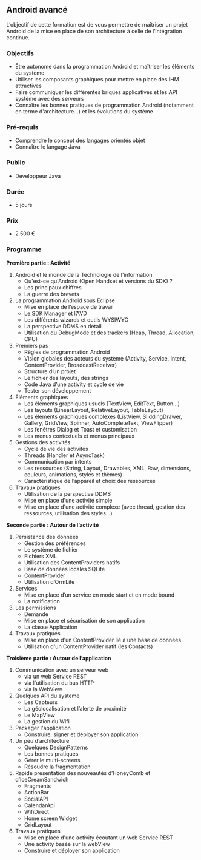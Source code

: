 ## Android avancé
L’objectif de cette formation est de vous permettre de maîtriser un projet Android de la mise en place de son architecture à celle de l’intégration continue.

### Objectifs
   * Être autonome dans la programmation Android et maîtriser les éléments du système
   * Utiliser les composants graphiques pour mettre en place des IHM attractives
   * Faire communiquer les différentes briques applicatives et les API système avec des serveurs
   * Connaître les bonnes pratiques de programmation Android (notamment en terme d'architecture…) et les évolutions du système

### Pré-requis
   * Comprendre le concept des langages orientés objet
   * Connaître le langage Java

### Public
  * Développeur Java

### Durée
* 5 jours

### Prix
* 2 500 €

### Programme
**Première partie : Activité**
1. Android et le monde de la Technologie de l'information
      * Qu'est-ce qu'Android (Open Handset et versions du SDK) ?
      * Les principaux chiffres
      * La guerre des brevets
2. La programmation Android sous Eclipse
      * Mise en place de l’espace de travail
      * Le SDK Manager et l’AVD
      * Les différents wizards et outils WYSIWYG
      * La perspective DDMS en détail
      * Utilisation du DebugMode et des trackers (Heap, Thread, Allocation, CPU)
3. Premiers pas
      * Règles de programmation Android
      * Vision globales des acteurs du système (Activity, Service, Intent, ContentProvider, BroadcastReceiver)
      * Structure d’un projet
      * Le fichier des layouts, des strings
      * Code Java d’une activity et cycle de vie
      * Tester son développement
4. Éléments graphiques
      * Les éléments graphiques usuels (TextView, EditText, Button…)
      * Les layouts (LinearLayout, RelativeLayout, TableLayout)
      * Les éléments graphiques complexes (ListView, SliddingDrawer, Gallery, GridView, Spinner, AutoCompleteText, ViewFlipper)
      * Les fenêtres Dialog et Toast et customisation
      * Les menus contextuels et menus principaux
5. Gestions des activités
      * Cycle de vie des activités
      * Threads (Handler et AsyncTask)
      * Communication par intents
      * Les ressources (String, Layout, Drawables, XML, Raw, dimensions, couleurs, animations, styles et thèmes)
      * Caractéristique de l’appareil et choix des ressources
6. Travaux pratiques
      * Utilisation de la perspective DDMS
      * Mise en place d'une activité simple
      * Mise en place d'une activité complexe (avec thread, gestion des ressources, utilisation des styles...)

**Seconde partie : Autour de l’activité**
1. Persistance des données
      * Gestion des préférences
      * Le système de fichier
      * Fichiers XML
      * Utilisation des ContentProviders natifs
      * Base de données locales SQLite
      * ContentProvider
      * Utilisation d’OrmLite
2. Services
      * Mise en place d’un service en mode start et en mode bound
      * La notification
3. Les permissions
      * Demande
      * Mise en place et sécurisation de son application
      * La classe Application
4. Travaux pratiques
      * Mise en place d'un ContentProvider lié à une base de données
      * Utilisation d'un ContentProvider natif (les Contacts)

**Troisième partie : Autour de l’application**
1. Communication avec un serveur web
      * via un web Service REST
      * via l'utilisation du bus HTTP
      * via la WebView
2. Quelques API du système
      * Les Capteurs
      * La géolocalisation et l’alerte de proximité
      * Le MapView
      * La gestion du Wifi
3. Packager l'application
      * Construire, signer et déployer son application
4. Un peu d’architecture
      * Quelques DesignPatterns
      * Les bonnes pratiques
      * Gérer le multi-screens
      * Résoudre la fragmentation
5. Rapide présentation des nouveautés d’HoneyComb et d’IceCreamSandwich
      * Fragments
      * ActionBar
      * SocialAPI
      * CalendarApi
      * WifiDirect
      * Home screen Widget
      * GridLayout
6. Travaux pratiques
      * Mise en place d'une activity écoutant un web Service REST
      * Une activity basée sur la webView
      * Construire et déployer son application
